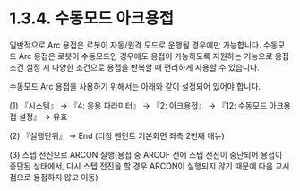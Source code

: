 ﻿# 1.3.4. 수동모드 아크용접

일반적으로 Arc 용접은 로봇이 자동/원격 모드로 운행될 경우에만 가능합니다. 수동모드 Arc 용접은 로봇이 수동모드인 경우에도 용접이 가능하도록 지원하는 기능으로 용접 조건 설정 시 다양한 조건으로 용접을 반복할 때 편리하게 사용할 수 있습니다.

수동모드 Arc 용접을 사용하기 위해서는 아래와 같이 설정되어 있어야 합니다.

 (1)	『시스템』 → 『4: 응용 파라미터』 → 『2: 아크용접』 → 『12: 수동모드 아크용접 설정』 → 유효

 (2)	『실행단위』 → End (티칭 펜던트 기본화면 좌측 2번째 매뉴)

 (3)	스텝 전진으로 ARCON 실행(용접 중 ARCOF 전에 스텝 전진이 중단되어 용접이 중단된 상태에서, 다시 스텝 전진을 할 경우 ARCON이 실행되지 않기 때문에 다음 교시점으로 용접하지 않고 이동) 
